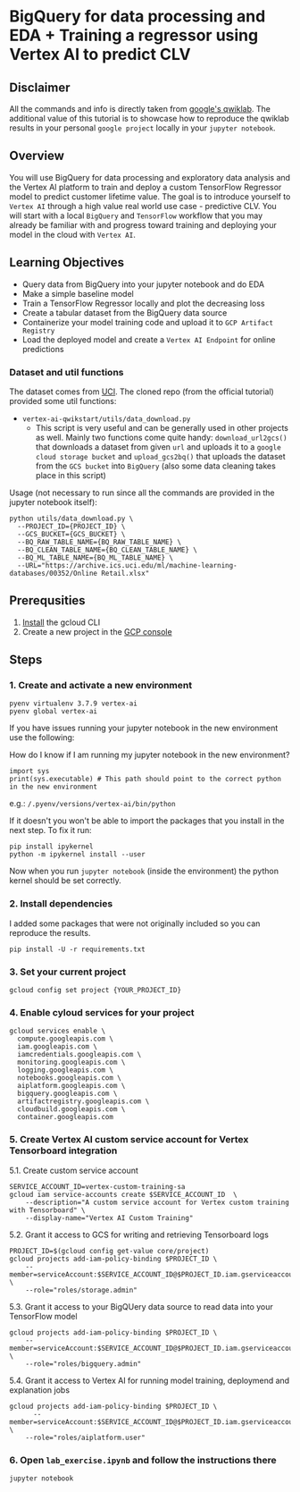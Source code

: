 # BigQuery for data processing and EDA + Training a regressor using Vertex AI to predict CLV

## Disclaimer

All the commands and info is directly taken from [google's qwiklab](https://www.qwiklabs.com/focuses/18940?parent=catalog). The additional value of this tutorial is to showcase how to reproduce the qwiklab results in your personal `google project` locally in your `jupyter notebook`.

## Overview

You will use BigQuery for data processing and exploratory data analysis and the Vertex AI platform to train and deploy a custom TensorFlow Regressor model to predict customer lifetime value. The goal is to introduce yourself to `Vertex AI` through a high value real world use case - predictive CLV. You will start with a local `BigQuery` and `TensorFlow` workflow that you may already be familiar with and progress toward training and deploying your model in the cloud with `Vertex AI`.

 ## Learning Objectives
 
 - Query data from BigQuery into your jupyter notebook and do EDA
 - Make a simple baseline model 
 - Train a TensorFlow Regressor locally and plot the decreasing loss
 - Create a tabular dataset from the BigQuery data source
 - Containerize your model training code and upload it to `GCP Artifact Registry`
 - Load the deployed model and create a `Vertex AI Endpoint` for online predictions

### Dataset and util functions

The dataset comes from [UCI](https://archive.ics.uci.edu/ml/datasets/online+retail). The cloned repo (from the official tutorial) provided some util functions:
  - `vertex-ai-qwikstart/utils/data_download.py`
      - This script is very useful and can be generally used in other projects as well. Mainly two functions come quite handy: `download_url2gcs()` that downloads a dataset from given `url` and uploads it to a `google cloud storage bucket` and `upload_gcs2bq()` that uploads the dataset from the `GCS bucket` into `BigQuery` (also some data cleaning takes place in this script) 

Usage (not necessary to run since all the commands are provided in the jupyter notebook itself):
```
python utils/data_download.py \
  --PROJECT_ID={PROJECT_ID} \
  --GCS_BUCKET={GCS_BUCKET} \
  --BQ_RAW_TABLE_NAME={BQ_RAW_TABLE_NAME} \
  --BQ_CLEAN_TABLE_NAME={BQ_CLEAN_TABLE_NAME} \
  --BQ_ML_TABLE_NAME={BQ_ML_TABLE_NAME} \
  --URL="https://archive.ics.uci.edu/ml/machine-learning-databases/00352/Online Retail.xlsx"
```

## Prerequsities

1. [Install](https://cloud.google.com/sdk/docs/install-sdk) the gcloud CLI 
2. Create a new project in the [GCP console](https://console.cloud.google.com)

## Steps

### 1. Create and activate a new environment
```
pyenv virtualenv 3.7.9 vertex-ai
pyenv global vertex-ai
```

If you have issues running your jupyter notebook in the new environment use the following:

How do I know if I am running my jupyter notebook in the new environment?

```
import sys
print(sys.executable) # This path should point to the correct python in the new environment
```
e.g.: `/.pyenv/versions/vertex-ai/bin/python`

If it doesn't you won't be able to import the packages that you install in the next step.
To fix it run:

```
pip install ipykernel  
python -m ipykernel install --user
```

Now when you run `jupyter notebook` (inside the environment) the python kernel should be set correctly.

### 2. Install dependencies
I added some packages that were not originally included so you can reproduce the results.

```
pip install -U -r requirements.txt
```

### 3. Set your current project
```
gcloud config set project {YOUR_PROJECT_ID}
```

### 4. Enable cyloud services for your project

```
gcloud services enable \
  compute.googleapis.com \
  iam.googleapis.com \
  iamcredentials.googleapis.com \
  monitoring.googleapis.com \
  logging.googleapis.com \
  notebooks.googleapis.com \
  aiplatform.googleapis.com \
  bigquery.googleapis.com \
  artifactregistry.googleapis.com \
  cloudbuild.googleapis.com \
  container.googleapis.com
```

### 5. Create Vertex AI custom service account for Vertex Tensorboard integration

5.1. Create custom service account
```
SERVICE_ACCOUNT_ID=vertex-custom-training-sa
gcloud iam service-accounts create $SERVICE_ACCOUNT_ID  \
    --description="A custom service account for Vertex custom training with Tensorboard" \
    --display-name="Vertex AI Custom Training"
```

5.2. Grant it access to GCS for writing and retrieving Tensorboard logs
```
PROJECT_ID=$(gcloud config get-value core/project)
gcloud projects add-iam-policy-binding $PROJECT_ID \
    --member=serviceAccount:$SERVICE_ACCOUNT_ID@$PROJECT_ID.iam.gserviceaccount.com \
    --role="roles/storage.admin"
```

5.3. Grant it access to your BigQUery data source to read data into your TensorFlow model
```
gcloud projects add-iam-policy-binding $PROJECT_ID \
    --member=serviceAccount:$SERVICE_ACCOUNT_ID@$PROJECT_ID.iam.gserviceaccount.com \
    --role="roles/bigquery.admin"
```

5.4. Grant it access to Vertex AI for running model training, deploymend and explanation jobs
```
gcloud projects add-iam-policy-binding $PROJECT_ID \
      --member=serviceAccount:$SERVICE_ACCOUNT_ID@$PROJECT_ID.iam.gserviceaccount.com \
    --role="roles/aiplatform.user"
```

### 6. Open `lab_exercise.ipynb` and follow the instructions there
```
jupyter notebook
```

